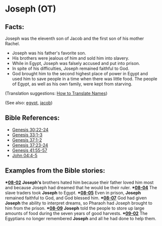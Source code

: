 # Joseph (OT) #

## Facts: ##

Joseph was the eleventh son of Jacob and the first son of his mother Rachel.

 * Joseph was his father's favorite son.
 * His brothers were jealous of him and sold him into slavery.
 * While in Egypt, Joseph was falsely accused and put into prison.
 * In spite of his difficulties, Joseph remained faithful to God.
 * God brought him to the second highest place of power in Egypt and used him to save people in a time when there was little food. The people of Egypt, as well as his own family, were kept from starving.

(Translation suggestions: [How to Translate Names](https://git.door43.org/Door43/en-ta-translate-vol1/src/master/content/translate_names.md))

(See also: [egypt](../other/egypt.md), [jacob](../other/jacob.md))

## Bible References: ##

* [Genesis 30:22-24](https://door43.org/en/bible/notes/gen/30/22)
* [Genesis 33:1-3](https://door43.org/en/bible/notes/gen/33/01)
* [Genesis 37:1-2](https://door43.org/en/bible/notes/gen/37/01)
* [Genesis 37:23-24](https://door43.org/en/bible/notes/gen/37/23)
* [Genesis 41:55-57](https://door43.org/en/bible/notes/gen/41/55)
* [John 04:4-5](https://door43.org/en/bible/notes/jhn/04/04)

## Examples from the Bible stories: ##

  __*[08-02](https://door43.org/en/obs/notes/frames/08-02)__ __Joseph's__ brothers hated him because their father loved him most and because Joseph had dreamed that he would be their ruler.
  __*[08-04](https://door43.org/en/obs/notes/frames/08-04)__ The slave traders took __Joseph__ to Egypt.
  __*[08-05](https://door43.org/en/obs/notes/frames/08-05)__ Even in prison, __Joseph__ remained faithful to God, and God blessed him.
  __*[08-07](https://door43.org/en/obs/notes/frames/08-07)__ God had given __Joseph__ the ability to interpret dreams, so Pharaoh had Joseph brought to him from the prison.
  __*[08-09](https://door43.org/en/obs/notes/frames/08-09)__ __Joseph__ told the people to store up large amounts of food during the seven years of good harvests.
  __*[09-02](https://door43.org/en/obs/notes/frames/09-02)__ The Egyptians no longer remembered __Joseph__ and all he had done to help them.



